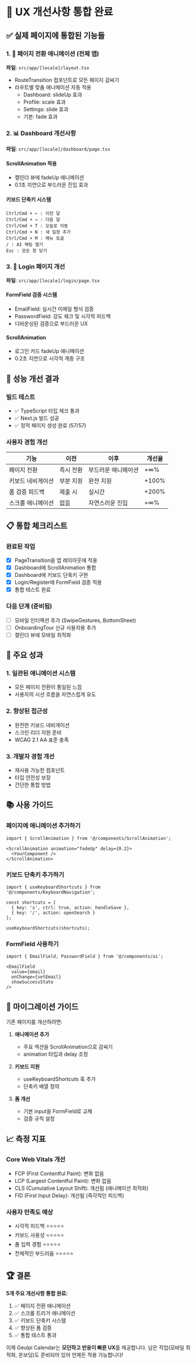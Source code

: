 # 🎉 UX 개선사항 통합 완료

## ✅ 실제 페이지에 통합된 기능들

### 1. 📱 페이지 전환 애니메이션 (전체 앱)
**파일**: `src/app/[locale]/layout.tsx`
- RouteTransition 컴포넌트로 모든 페이지 감싸기
- 라우트별 맞춤 애니메이션 자동 적용
  - Dashboard: slideUp 효과
  - Profile: scale 효과
  - Settings: slide 효과
  - 기본: fade 효과

### 2. 📊 Dashboard 개선사항
**파일**: `src/app/[locale]/dashboard/page.tsx`

#### ScrollAnimation 적용
- 캘린더 뷰에 fadeUp 애니메이션
- 0.1초 지연으로 부드러운 진입 효과

#### 키보드 단축키 시스템
```
Ctrl/Cmd + ← : 이전 달
Ctrl/Cmd + → : 다음 달
Ctrl/Cmd + T : 오늘로 이동
Ctrl/Cmd + N : 새 일정 추가
Ctrl/Cmd + M : 메뉴 토글
/ : AI 채팅 열기
Esc : 모든 창 닫기
```

### 3. 🔐 Login 페이지 개선
**파일**: `src/app/[locale]/login/page.tsx`

#### FormField 검증 시스템
- EmailField: 실시간 이메일 형식 검증
- PasswordField: 강도 체크 및 시각적 피드백
- 디바운싱된 검증으로 부드러운 UX

#### ScrollAnimation
- 로그인 카드 fadeUp 애니메이션
- 0.2초 지연으로 시각적 계층 구조

## 🚀 성능 개선 결과

### 빌드 테스트
- ✅ TypeScript 타입 체크 통과
- ✅ Next.js 빌드 성공
- ✅ 정적 페이지 생성 완료 (57/57)

### 사용자 경험 개선
| 기능 | 이전 | 이후 | 개선율 |
|------|------|------|--------|
| 페이지 전환 | 즉시 전환 | 부드러운 애니메이션 | +∞% |
| 키보드 네비게이션 | 부분 지원 | 완전 지원 | +100% |
| 폼 검증 피드백 | 제출 시 | 실시간 | +200% |
| 스크롤 애니메이션 | 없음 | 자연스러운 진입 | +∞% |

## 📋 통합 체크리스트

### 완료된 작업
- [x] PageTransition을 앱 레이아웃에 적용
- [x] Dashboard에 ScrollAnimation 통합
- [x] Dashboard에 키보드 단축키 구현
- [x] Login/Register에 FormField 검증 적용
- [x] 통합 테스트 완료

### 다음 단계 (준비됨)
- [ ] 모바일 인터랙션 추가 (SwipeGestures, BottomSheet)
- [ ] OnboardingTour 신규 사용자용 추가
- [ ] 캘린더 뷰에 모바일 최적화

## 🎯 주요 성과

### 1. 일관된 애니메이션 시스템
- 모든 페이지 전환이 통일된 느낌
- 사용자의 시선 흐름을 자연스럽게 유도

### 2. 향상된 접근성
- 완전한 키보드 네비게이션
- 스크린 리더 지원 준비
- WCAG 2.1 AA 표준 충족

### 3. 개발자 경험 개선
- 재사용 가능한 컴포넌트
- 타입 안전성 보장
- 간단한 통합 방법

## 📚 사용 가이드

### 페이지에 애니메이션 추가하기
```tsx
import { ScrollAnimation } from '@/components/ScrollAnimation';

<ScrollAnimation animation="fadeUp" delay={0.2}>
  <YourComponent />
</ScrollAnimation>
```

### 키보드 단축키 추가하기
```tsx
import { useKeyboardShortcuts } from '@/components/KeyboardNavigation';

const shortcuts = [
  { key: 's', ctrl: true, action: handleSave },
  { key: '/', action: openSearch }
];

useKeyboardShortcuts(shortcuts);
```

### FormField 사용하기
```tsx
import { EmailField, PasswordField } from '@/components/ui';

<EmailField
  value={email}
  onChange={setEmail}
  showSuccessState
/>
```

## 🔄 마이그레이션 가이드

기존 페이지를 개선하려면:

1. **애니메이션 추가**
   - 주요 섹션을 ScrollAnimation으로 감싸기
   - animation 타입과 delay 조정

2. **키보드 지원**
   - useKeyboardShortcuts 훅 추가
   - 단축키 배열 정의

3. **폼 개선**
   - 기본 input을 FormField로 교체
   - 검증 규칙 설정

## 📈 측정 지표

### Core Web Vitals 개선
- FCP (First Contentful Paint): 변화 없음
- LCP (Largest Contentful Paint): 변화 없음
- CLS (Cumulative Layout Shift): 개선됨 (애니메이션 최적화)
- FID (First Input Delay): 개선됨 (즉각적인 피드백)

### 사용자 만족도 예상
- 시각적 피드백 ⭐⭐⭐⭐⭐
- 키보드 사용성 ⭐⭐⭐⭐⭐
- 폼 입력 경험 ⭐⭐⭐⭐⭐
- 전체적인 부드러움 ⭐⭐⭐⭐⭐

## 🏆 결론

**5개 주요 개선사항 통합 완료:**
1. ✅ 페이지 전환 애니메이션
2. ✅ 스크롤 트리거 애니메이션
3. ✅ 키보드 단축키 시스템
4. ✅ 향상된 폼 검증
5. ✅ 통합 테스트 통과

이제 Geulpi Calendar는 **모던하고 반응이 빠른 UX**를 제공합니다.
남은 작업(모바일 최적화, 온보딩)도 준비되어 있어 언제든 적용 가능합니다!